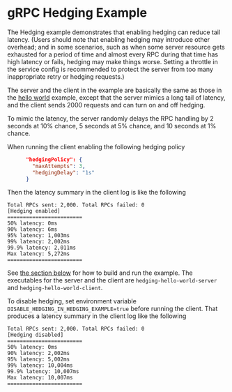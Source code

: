 gRPC Hedging Example
=====================

The Hedging example demonstrates that enabling hedging
can reduce tail latency. (Users should note that enabling hedging may introduce other overhead;
and in some scenarios, such as when some server resource gets exhausted for a period of time and
almost every RPC during that time has high latency or fails, hedging may make things worse.
Setting a throttle in the service config is recommended to protect the server from too many
inappropriate retry or hedging requests.)

The server and the client in the example are basically the same as those in the
[hello world](src/main/java/io/grpc/examples/helloworld) example, except that the server mimics a
long tail of latency, and the client sends 2000 requests and can turn on and off hedging.

To mimic the latency, the server randomly delays the RPC handling by 2 seconds at 10% chance, 5
seconds at 5% chance, and 10 seconds at 1% chance.

When running the client enabling the following hedging policy

  ```json
        "hedgingPolicy": {
          "maxAttempts": 3,
          "hedgingDelay": "1s"
        }
  ```
Then the latency summary in the client log is like the following

  ```text
  Total RPCs sent: 2,000. Total RPCs failed: 0
  [Hedging enabled]
  ========================
  50% latency: 0ms
  90% latency: 6ms
  95% latency: 1,003ms
  99% latency: 2,002ms
  99.9% latency: 2,011ms
  Max latency: 5,272ms
  ========================
  ```

See [the section below](#to-build-the-examples) for how to build and run the example. The
executables for the server and the client are `hedging-hello-world-server` and
`hedging-hello-world-client`.

To disable hedging, set environment variable `DISABLE_HEDGING_IN_HEDGING_EXAMPLE=true` before
running the client. That produces a latency summary in the client log like the following

  ```text
  Total RPCs sent: 2,000. Total RPCs failed: 0
  [Hedging disabled]
  ========================
  50% latency: 0ms
  90% latency: 2,002ms
  95% latency: 5,002ms
  99% latency: 10,004ms
  99.9% latency: 10,007ms
  Max latency: 10,007ms
  ========================
  ```
